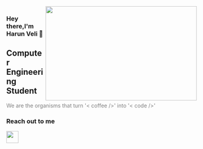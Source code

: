 <img src="https://media.giphy.com/media/qgQUggAC3Pfv687qPC/giphy.gif" align="right" width="400" height="250">

### Hey there,I'm Harun Veli 👋

## Computer Engineering Student
<font color="gray">We are the organisms that turn '< coffee />' into '< code />'</font>


### Reach out to me
<a href="https://www.instagram.com/harun_veli/"><img height="32" width="32" src="https://unpkg.com/simple-icons@v6/icons/instagram.svg" align="left" /></a>

